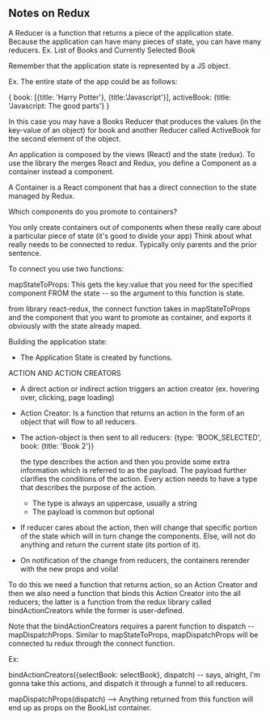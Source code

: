 ## Notes on Redux
A Reducer is a function that returns a piece of the application state.
Because the application can have many pieces of state, you can have many reducers.
Ex. List of Books and Currently Selected Book

Remember that the application state is represented by a JS object.

Ex. The entire state of the app could be as follows:

{
  book: [{title: 'Harry Potter'}, {title:'Javascript'}],
  activeBook: {title: 'Javascript: The good parts'}
}

In this case you may have a Books Reducer that produces the values (in the key-value of an object) for book and another Reducer called ActiveBook for the second element of the object.

An application is composed by the views (React) and the state (redux).
To use the library the merges React and Redux, you define a Component as a container instead a component.

A Container is a React component that has a direct connection to the state managed by Redux.

Which components do you promote to containers?

You only create containers out of components when these really care about a particular piece of state (it's good to divide your app)
Think about what really needs to be connected to redux. Typically only parents and the prior sentence.

To connect you use two functions:

mapStateToProps: This gets the key:value that you need for the specified component FROM the state -- so the argument to this function is state.

from library react-redux, the connect function takes in mapStateToProps and the component that you want to promote as container, and exports it obviously with the state already maped.

Building the application state:

- The Application State is created by functions.

ACTION AND ACTION CREATORS

- A direct action or indirect action triggers an action creator (ex. hovering over, clicking, page loading)

- Action Creator: Is a function that returns an action in the form of an object that will flow to all reducers.

- The action-object is then sent to all reducers:
  {type: 'BOOK_SELECTED',
   book: {title: 'Book 2'}}

   the type describes the action and then you provide some extra information which is referred to as the payload.
   The payload further clarifies the conditions of the action.
   Every action needs to have a type that describes the purpose of the action.
   - The type is always an uppercase, usually a string
   - The payload is common but optional

- If reducer cares about the action, then will change that specific portion of the state which will in turn change the components. Else, will not do anything and return the current state (its portion of it).

- On notification of the change from reducers, the containers rerender with the new props and voila!

To do this we need a function that returns action, so an Action Creator and then we also need a function that binds this Action Creator into the all reducers; the latter is a function from the redux library called bindActionCreators while the former is user-defined.

Note that the bindActionCreators requires a parent function to dispatch -- mapDispatchProps. Similar to mapStateToProps, mapDispatchProps will be connected tu redux through the connect function.

Ex:

bindActionCreators({selectBook: selectBook}, dispatch) -- says, alright, I'm gonna take this actions, and dispatch it through a funnel to all reducers.

mapDispatchProps(dispatch) --> Anything returned from this function will end up as props on the BookList container.
